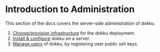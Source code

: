 # Introduction to Administration

This section of the docs covers the server-side administration of dokku.

1. [Choose/provision infrastructure](10-infrastructure.md) for the dokku deployment.
2. [Install & configure](20-install.md) dokku on a server.
3. [Manage users](30-users.md) of dokku, by registering user public ssh keys.
